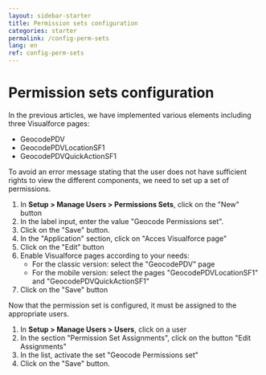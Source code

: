 ```yaml
---
layout: sidebar-starter
title: Permission sets configuration
categories: starter
permalink: /config-perm-sets
lang: en
ref: config-perm-sets
---
```


# Permission sets configuration

In the previous articles, we have implemented various elements including three Visualforce pages:
- GeocodePDV
- GeocodePDVLocationSF1
- GeocodePDVQuickActionSF1

To avoid an error message stating that the user does not have sufficient rights to view the different components, we need to set up a set of permissions.

1.	In **Setup > Manage Users > Permissions Sets**, click on the "New" button
2.	In the label input, enter the value "Geocode Permissions set".
3.	Click on the "Save" button.
4.	In the "Application" section, click on "Acces Visualforce page"
5.	Click on the "Edit" button
6.	Enable Visualforce pages according to your needs:
	- For the classic version: select the "GeocodePDV" page
	- For the mobile version: select the pages "GeocodePDVLocationSF1" and "GeocodePDVQuickActionSF1"
7.	Click on the "Save" button

Now that the permission set is configured, it must be assigned to the appropriate users.

1.	In **Setup > Manage Users > Users**, click on a user
2.	In the section "Permission Set Assignments", click on the button "Edit Assignments"
3.	In the list, activate the set "Geocode Permissions set"
4.	Click on the "Save" button.
